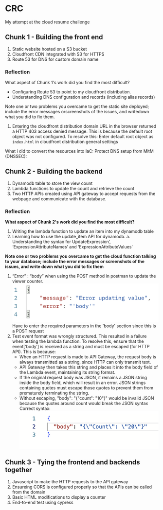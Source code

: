 # CRC
My attempt at the cloud resume challenge
## Chunk 1 - Building the front end
1. Static website hosted on a S3 bucket
2. Cloudfront CDN integrated with S3 for HTTPS
3. Route 53 for DNS for custom domain name

### Reflection
What aspect of Chunk 1's work did you find the most difficult?
- Configuring Route 53 to point to my cloudfront distribution.
- Understanding DNS configuration and records (including alias records)

Note one or two problems you overcame to get the static site deployed; include the error messages orscreenshots of the issues, and writedown what you did to fix them.
1. Entering the cloudfront distribution domain URL in the browser returned a HTTP 403 access denied message. This is because the default root object was not configured.
To resolve this: Enter default root object as `index.html` in cloudfront distribution general settings

What i did to convert the resources into IaC:
Protect DNS setup from MitM (DNSSEC):

## Chunk 2 - Building the backend
1. Dynamodb table to store the view count
2. Lambda functions to update the count and retrieve the count
3. Two HTTP APIs created using API gateway to accept requests from the webpage and communicate with the database.

### Reflection
**What aspect of Chunk 2's work did you find the most difficult?**
1. Writing the lambda function to update an item into my dynamodb table
2. Learning how to use the update_item API for dynamodb.
    a. Understanding the syntax for UpdateExpression’, ‘ExpressionAttributeNames’ and ‘ExpressionAttributeValues’

**Note one or two problems you overcame to get the cloud function talking to your database; include the error messages or screenshots of the issues, and write down what you did to fix them**
1. “Error” : “body” when using the POST method in postman to update the viewer counter.
![Alt text](<message Error updating value,.png>)
Have to enter the required parameters in the 'body' section since this is a POST request
2. Test event format was wrongly structured. This resulted in a failure when testing the lambda function. To resolve this, ensure that the event[‘body’] is received as a string and must be escaped (for HTTP API). This is because:
    - When an HTTP request is made to API Gateway, the request body is always transmitted as a string, since HTTP can only transmit text.
    - API Gateway then takes this string and places it into the body field of the Lambda event, maintaining its string format.
    - If the original request body was JSON, it remains a JSON string inside the body field, which will result in an error. JSON  strings containing quotes must escape those quotes to prevent them from prematurely terminating the string.
    - Without escaping, "body": "{"count": "10"}" would be invalid JSON because the quotes around count would break the JSON syntax
Correct syntax: 
![Alt text](<Pasted Graphic 3.png>)

## Chunk 3 - Tying the frontend and backends together
1. Javascript to make the HTTP requests to the API gateway
2. Ensureing CORS is configured properly so that the APIs can be called from the domain
2. Basic HTML modifications to display a counter
3. End-to-end test using cypress
